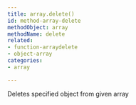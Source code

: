 ```yaml
---
title: array.delete()
id: method-array-delete
methodObject: array
methodName: delete
related:
- function-arraydelete
- object-array
categories:
- array

---
```


Deletes specified object from given array